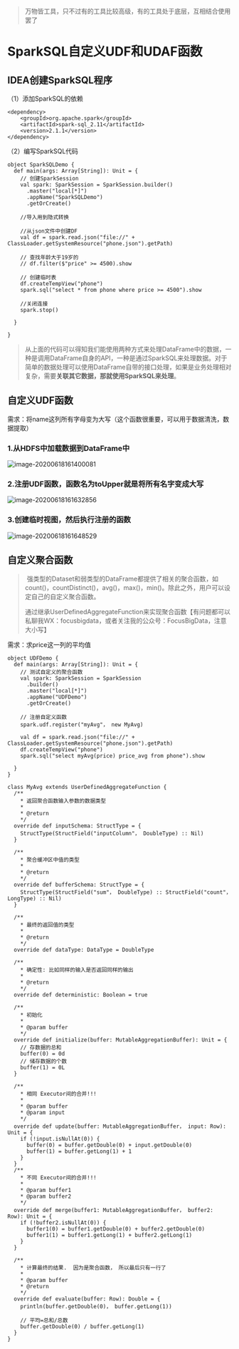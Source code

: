 >万物皆工具，只不过有的工具比较高级，有的工具处于底层，互相结合使用罢了

# SparkSQL自定义UDF和UDAF函数

## IDEA创建SparkSQL程序

（1）添加SparkSQL的依赖

```
<dependency>
    <groupId>org.apache.spark</groupId>
    <artifactId>spark-sql_2.11</artifactId>
    <version>2.1.1</version>
</dependency>
```

（2）编写SparkSQL代码

```
object SparkSQLDemo {
  def main(args: Array[String]): Unit = {
    // 创建SparkSession
    val spark: SparkSession = SparkSession.builder()
      .master("local[*]")
      .appName("SparkSQLDemo")
      .getOrCreate()

    //导入用到隐式转换

    //从json文件中创建DF
    val df = spark.read.json("file://" + ClassLoader.getSystemResource("phone.json").getPath)

    // 查找年龄大于19岁的
    // df.filter($"price" >= 4500).show

    // 创建临时表
    df.createTempView("phone")
    spark.sql("select * from phone where price >= 4500").show

    //关闭连接
    spark.stop()

  }

}
```

> ​	从上面的代码可以得知我们能使用两种方式来处理DataFrame中的数据，一种是调用DataFrame自身的API，一种是通过SparkSQL来处理数据。对于简单的数据处理可以使用DataFrame自带的接口处理，如果是业务处理相对复杂，需要**关联其它数据，那就使用SparkSQL来处理**。

## 自定义UDF函数

需求：将name这列所有字母变为大写（这个函数很重要，可以用于数据清洗，数据提取）

### 1.从HDFS中加载数据到DataFrame中

![image-20200618161400081](https://gitee.com/zhutiansama/MDPictureResitory/raw/master/img/20200618161617.png)

### 2.注册UDF函数，函数名为toUpper就是将所有名字变成大写

![image-20200618161632856](https://gitee.com/zhutiansama/MDPictureResitory/raw/master/img/20200618161634.png)

### 3.创建临时视图，然后执行注册的函数

![image-20200618161648529](https://gitee.com/zhutiansama/MDPictureResitory/raw/master/img/20200618161650.png)

## 自定义聚合函数

>​	强类型的Dataset和弱类型的DataFrame都提供了相关的聚合函数，如 count()，countDistinct()，avg()，max()，min()。除此之外，用户可以设定自己的自定义聚合函数。
>
>​	通过继承UserDefinedAggregateFunction来实现聚合函数【有问题都可以私聊我WX：focusbigdata，或者关注我的公众号：FocusBigData，注意大小写】

需求：求price这一列的平均值

```
object UDFDemo {
  def main(args: Array[String]): Unit = {
    // 测试自定义的聚合函数
    val spark: SparkSession = SparkSession
      .builder()
      .master("local[*]")
      .appName("UDFDemo")
      .getOrCreate()
      
    // 注册自定义函数
    spark.udf.register("myAvg"， new MyAvg)
    
    val df = spark.read.json("file://" + 
ClassLoader.getSystemResource("phone.json").getPath)
    df.createTempView("phone")
    spark.sql("select myAvg(price) price_avg from phone").show

  }
}

class MyAvg extends UserDefinedAggregateFunction {
  /**
    * 返回聚合函数输入参数的数据类型
    *
    * @return
    */
  override def inputSchema: StructType = {
    StructType(StructField("inputColumn"， DoubleType) :: Nil)
  }

  /**
    * 聚合缓冲区中值的类型
    *
    * @return
    */
  override def bufferSchema: StructType = {
    StructType(StructField("sum"， DoubleType) :: StructField("count"， LongType) :: Nil)
  }

  /**
    * 最终的返回值的类型
    *
    * @return
    */
  override def dataType: DataType = DoubleType

  /**
    * 确定性: 比如同样的输入是否返回同样的输出
    *
    * @return
    */
  override def deterministic: Boolean = true

  /**
    * 初始化
    *
    * @param buffer
    */
  override def initialize(buffer: MutableAggregationBuffer): Unit = {
    // 存数据的总和
    buffer(0) = 0d
    // 储存数据的个数
    buffer(1) = 0L
  }

  /**
    * 相同 Executor间的合并!!!
    *
    * @param buffer
    * @param input
    */
  override def update(buffer: MutableAggregationBuffer， input: Row): Unit = {
    if (!input.isNullAt(0)) {
      buffer(0) = buffer.getDouble(0) + input.getDouble(0)
      buffer(1) = buffer.getLong(1) + 1
    }
  }
  /**
    * 不同 Executor间的合并!!!
    *
    * @param buffer1
    * @param buffer2
    */
  override def merge(buffer1: MutableAggregationBuffer， buffer2: Row): Unit = {
    if (!buffer2.isNullAt(0)) {
      buffer1(0) = buffer1.getDouble(0) + buffer2.getDouble(0)
      buffer1(1) = buffer1.getLong(1) + buffer2.getLong(1)
    }
  }

  /**
    * 计算最终的结果.  因为是聚合函数， 所以最后只有一行了
    *
    * @param buffer
    * @return
    */
  override def evaluate(buffer: Row): Double = {
    println(buffer.getDouble(0)， buffer.getLong(1))
    
    // 平均=总和/总数
    buffer.getDouble(0) / buffer.getLong(1)
  }
}
```

